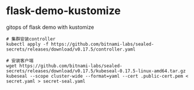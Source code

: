 # flask-demo-kustomize
gitops of flask demo with kustomize

```
# 集群安装controller
kubectl apply -f https://github.com/bitnami-labs/sealed-secrets/releases/download/v0.17.5/controller.yaml

# 安装客户端
wget https://github.com/bitnami-labs/sealed-secrets/releases/download/v0.17.5/kubeseal-0.17.5-linux-amd64.tar.gz
kubeseal --scope cluster-wide --format=yaml --cert .public-cert.pem < secret.yaml > secret-seal.yaml
```

